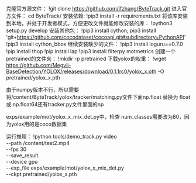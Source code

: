 克隆官方源文件：
!git clone https://github.com/ifzhang/ByteTrack.git
进入官方文件：
cd ByteTrack/
安装依赖:
!pip3 install -r requirements.txt
将该库安装到本地，并处于开发者模式，方便更改文件就能修改安装的库：
!python3 setup.py develop
安装其他包：
!pip3 install cython; pip3 install 'git+https://github.com/cocodataset/cocoapi.git#subdirectory=PythonAPI'
!pip3 install cython_bbox
继续安装缺少的文件：
!pip3 install loguru==0.7.0
!pip install thop
!pip install lap
!pip3 install filterpy motmetrics
创建一个pretrained的文件夹：
!mkdir -p pretrained
下载yolox的权重：
!wget https://github.com/Megvii-BaseDetection/YOLOX/releases/download/0.1.1rc0/yolox_x.pth -O pretrained/yolox_x.pth

由于numpy版本不行，所以需要将/content/ByteTrack/yolox/tracker/matching.py文件下面np.float 替换为 float 或 np.float64还有tracker.py文件里面的np

exps/example/mot/yolox_x_mix_det.py中，检查 num_classes需要改为80，因为yolox用的是coco数据集

运行推理：
!python tools/demo_track.py video \
    --path /content/test2.mp4 \
    --fps 30 \
    --save_result \
    --device gpu \
    --exp_file exps/example/mot/yolox_x_mix_det.py \
    --ckpt pretrained/yolox_x.pth